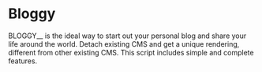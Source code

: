 # Bloggy
BLOGGY__ is the ideal way to start out your personal blog and share your life around the world.  Detach existing CMS and get a unique rendering, different from other existing CMS.  This script includes simple and complete features.
